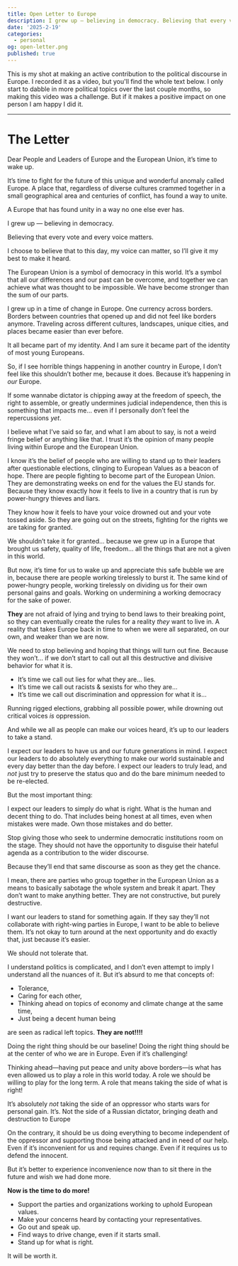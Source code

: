 ```yaml
---
title: Open Letter to Europe
description: I grew up — believing in democracy. Believing that every vote and every voice matters. I choose to believe that to this day, my voice can matter, so I’ll give it my best to make it heard.
date: '2025-2-19'
categories:
  - personal
og: open-letter.png
published: true
---
```


<script>
  import Youtube from "svelte-youtube-embed";
</script>

This is my shot at making an active contribution to the political discourse in Europe. I recorded it as a video, but you'll find the whole text below. I only start to dabble in more political topics over the last couple months, so making this video was a challenge.
But if it makes a positive impact on one person I am happy I did it.

<Youtube id="_x3EFC6oJuc" />

---

# The Letter

Dear People and Leaders of Europe and the European Union, it’s time to wake up.

It’s time to fight for the future of this unique and wonderful anomaly called Europe. A place that, regardless of diverse cultures crammed together in a small geographical area and centuries of conflict, has found a way to unite.

A Europe that has found unity in a way no one else ever has.

I grew up — believing in democracy.

Believing that every vote and every voice matters.

I choose to believe that to this day, my voice can matter, so I’ll give it my best to make it heard.

The European Union is a symbol of democracy in this world.
It’s a symbol that all our differences and our past can be overcome, and together we can achieve what was thought to be impossible. We have become stronger than the sum of our parts.

I grew up in a time of change in Europe. One currency across borders. Borders between countries that opened up and did not feel like borders anymore. Traveling across different cultures, landscapes, unique cities, and places became easier than ever before.

It all became part of my identity.
And I am sure it became part of the identity of most young Europeans.

So, if I see horrible things happening in another country in Europe, I don’t feel like this shouldn’t bother me, because it does. Because it’s happening in _our_ Europe.

If some wannabe dictator is chipping away at the freedom of speech, the right to assemble, or greatly undermines judicial independence, then this is something that impacts me… even if I personally don’t feel the repercussions _yet_.

I believe what I’ve said so far, and what I am about to say, is not a weird fringe belief or anything like that.
I trust it’s the opinion of many people living within Europe and the European Union.

I know it’s the belief of people who are willing to stand up to their leaders after questionable elections, clinging to European Values as a beacon of hope. There are people fighting to become part of the European Union. They are demonstrating weeks on end for the values the EU stands for. Because they know exactly how it feels to live in a country that is run by power-hungry thieves and liars.

They know how it feels to have your voice drowned out and your vote tossed aside. So they are going out on the streets, fighting for the rights we are taking for granted.

We shouldn’t take it for granted… because we grew up in a Europe that brought us safety, quality of life, freedom… all the things that are not a given in this world.

But now, it’s time for us to wake up and appreciate this safe bubble we are in, because there are people working tirelessly to burst it. The same kind of power-hungry people, working tirelessly on dividing us for their own personal gains and goals. Working on undermining a working democracy for the sake of power.

**They** are not afraid of lying and trying to bend laws to their breaking point, so they can eventually create the rules for a reality _they_ want to live in. A reality that takes Europe back in time to when we were all separated, on our own, and weaker than we are now.

We need to stop believing and hoping that things will turn out fine.
Because they won’t… if we don’t start to call out all this destructive and divisive behavior for what it is.

- It’s time we call out lies for what they are… lies.
- It’s time we call out racists & sexists for who they are…
- It’s time we call out discrimination and oppression for what it is…

Running rigged elections, grabbing all possible power, while drowning out critical voices _is_ oppression.

And while we all as people can make our voices heard, it’s up to our leaders to take a stand.

I expect our leaders to have us and our future generations in mind.
I expect our leaders to do absolutely everything to make our world sustainable and every day better than the day before.
I expect our leaders to truly lead, and _not_ just try to preserve the status quo and do the bare minimum needed to be re-elected.

But the most important thing:

I expect our leaders to simply do what is right. What is the human and decent thing to do.
That includes being honest at all times, even when mistakes were made. Own those mistakes and do better.

Stop giving those who seek to undermine democratic institutions room on the stage. They should not have the opportunity to disguise their hateful agenda as a contribution to the wider discourse.

Because they’ll end that same discourse as soon as they get the chance.

I mean, there are parties who group together in the European Union as a means to basically sabotage the whole system and break it apart. They don’t want to make anything better. They are not constructive, but purely destructive.

I want our leaders to stand for something again.
If they say they’ll not collaborate with right-wing parties in Europe, I want to be able to believe them.
It’s not okay to turn around at the next opportunity and do exactly that, just because it’s easier.

We should not tolerate that.

I understand politics is complicated, and I don’t even attempt to imply I understand all the nuances of it. But it’s absurd to me that concepts of:

- Tolerance,
- Caring for each other,
- Thinking ahead on topics of economy and climate change at the same time,
- Just being a decent human being

are seen as radical left topics. **They are not!!!!**

Doing the right thing should be our baseline!
Doing the right thing should be at the center of who we are in Europe. Even if it’s challenging!

Thinking ahead—having put peace and unity above borders—is what has even allowed us to play a role in this world today.
A role we should be willing to play for the long term.
A role that means taking the side of what is right!

It’s absolutely _not_ taking the side of an oppressor who starts wars for personal gain. It’s. Not the side of a Russian dictator, bringing death and destruction to Europe

On the contrary, it should be us doing everything to become independent of the oppressor and supporting those being attacked and in need of our help. Even if it’s inconvenient for us and requires change. Even if it requires us to defend the innocent.

But it’s better to experience inconvenience now than to sit there in the future and wish we had done more.

**Now is the time to do more!**

- Support the parties and organizations working to uphold European values.
- Make your concerns heard by contacting your representatives.
- Go out and speak up.
- Find ways to drive change, even if it starts small.
- Stand up for what is right.

It will be worth it.
